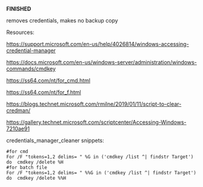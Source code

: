**FINISHED**

removes credentials, makes no backup copy

Resources:

https://support.microsoft.com/en-us/help/4026814/windows-accessing-credential-manager

https://docs.microsoft.com/en-us/windows-server/administration/windows-commands/cmdkey

https://ss64.com/nt/for_cmd.html

https://ss64.com/nt/for_f.html

https://blogs.technet.microsoft.com/rmilne/2019/01/11/script-to-clear-credman/

https://gallery.technet.microsoft.com/scriptcenter/Accessing-Windows-7210ae91

credentials_manager_cleaner snippets:

```batch
#for cmd
For /F "tokens=1,2 delims= " %G in ('cmdkey /list ^| findstr Target') do  cmdkey /delete %H
#for batch file
For /F "tokens=1,2 delims= " %%G in ('cmdkey /list ^| findstr Target') do  cmdkey /delete %%H
```
